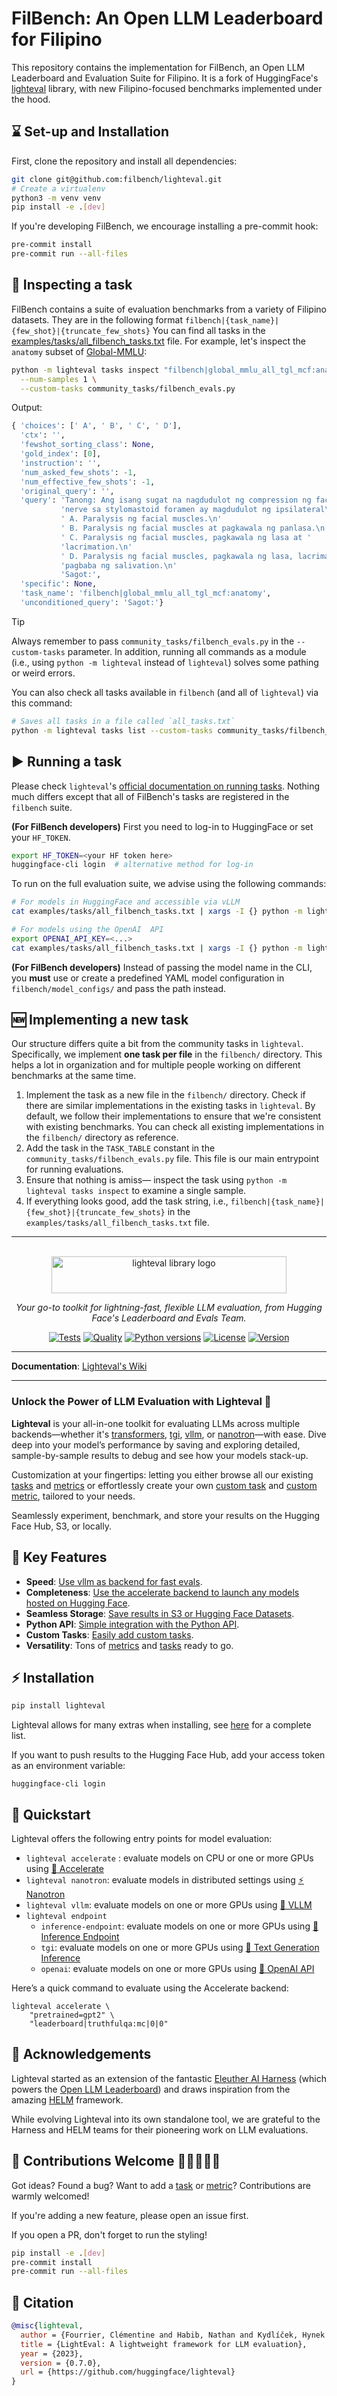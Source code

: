 # FilBench: An Open LLM Leaderboard for Filipino

This repository contains the implementation for FilBench, an Open LLM Leaderboard and Evaluation Suite for Filipino.
It is a fork of HuggingFace's [lighteval](https://github.com/huggingface/lighteval) library, with new Filipino-focused benchmarks implemented under the hood.

## ⌛ Set-up and Installation

First, clone the repository and install all dependencies:

```sh
git clone git@github.com:filbench/lighteval.git
# Create a virtualenv
python3 -m venv venv
pip install -e .[dev]
```

If you're developing FilBench, we encourage installing a pre-commit hook:

```sh
pre-commit install
pre-commit run --all-files
```

## 🔎 Inspecting a task

FilBench contains a suite of evaluation benchmarks from a variety of Filipino datasets.
They are in the following format `filbench|{task_name}|{few_shot}|{truncate_few_shots}`
You can find all tasks in the [examples/tasks/all_filbench_tasks.txt](https://github.com/filbench/lighteval/blob/main/examples/tasks/all_filbench_tasks.txt) file.
For example, let's inspect the `anatomy` subset of [Global-MMLU](https://huggingface.co/datasets/CohereForAI/Global-MMLU):

```sh
python -m lighteval tasks inspect "filbench|global_mmlu_all_tgl_mcf:anatomy|0|0" \
  --num-samples 1 \
  --custom-tasks community_tasks/filbench_evals.py
```

Output:

```python
{ 'choices': [' A', ' B', ' C', ' D'],
  'ctx': '',
  'fewshot_sorting_class': None,
  'gold_index': [0],
  'instruction': '',
  'num_asked_few_shots': -1,
  'num_effective_few_shots': -1,
  'original_query': '',
  'query': 'Tanong: Ang isang sugat na nagdudulot ng compression ng facial '
           'nerve sa stylomastoid foramen ay magdudulot ng ipsilateral\n'
           ' A. Paralysis ng facial muscles.\n'
           ' B. Paralysis ng facial muscles at pagkawala ng panlasa.\n'
           ' C. Paralysis ng facial muscles, pagkawala ng lasa at '
           'lacrimation.\n'
           ' D. Paralysis ng facial muscles, pagkawala ng lasa, lacrimation at '
           'pagbaba ng salivation.\n'
           'Sagot:',
  'specific': None,
  'task_name': 'filbench|global_mmlu_all_tgl_mcf:anatomy',
  'unconditioned_query': 'Sagot:'}
```

> [!TIP]
> Always remember to pass `community_tasks/filbench_evals.py` in the `--custom-tasks` parameter. In addition, running all commands as a module (i.e., using `python -m lighteval` instead of `lighteval`) solves some pathing or weird errors.

You can also check all tasks available in `filbench` (and all of `lighteval`) via this command:

```sh
# Saves all tasks in a file called `all_tasks.txt`
python -m lighteval tasks list --custom-tasks community_tasks/filbench_evals.py > all_tasks.txt
```

## ▶️ Running a task

Please check `lighteval`'s [official documentation on running tasks](https://huggingface.co/docs/lighteval/quicktour).
Nothing much differs except that all of FilBench's tasks are registered in the `filbench` suite.

**(For FilBench developers)** First you need to log-in to HuggingFace or set your `HF_TOKEN`.

```sh
export HF_TOKEN=<your HF token here>
huggingface-cli login  # alternative method for log-in
```

To run on the full evaluation suite, we advise using the following commands:

```sh
# For models in HuggingFace and accessible via vLLM
cat examples/tasks/all_filbench_tasks.txt | xargs -I {} python -m lighteval vllm "pretrained=<MODEL_NAME>" {} --push-to-hub --results-org UD-Filipino --custom-tasks community_tasks/filbench_evals.py

# For models using the OpenAI  API
export OPENAI_API_KEY=<...>
cat examples/tasks/all_filbench_tasks.txt | xargs -I {} python -m lighteval  endpoint openai "<MODEL_NAME>" {} --push-to-hub --results-org UD-Filipino --custom-tasks community_tasks/filbench_evals.py
```

**(For FilBench developers)** Instead of passing the model name in the CLI, you **must** use or create a predefined YAML model configuration in `filbench/model_configs/` and pass the path instead.

## 🆕 Implementing a new task

Our structure differs quite a bit from the community tasks in `lighteval`.
Specifically, we implement **one task per file** in the `filbench/` directory.
This helps a lot in organization and for multiple people working on different benchmarks at the same time.

1. Implement the task as a new file in the `filbench/` directory. Check if there are similar implementations in the existing tasks in `lighteval`. By default, we follow their implementations to ensure that we're consistent with existing benchmarks. You can check all existing implementations in the `filbench/` directory as reference.
2. Add the task in the `TASK_TABLE` constant in the `community_tasks/filbench_evals.py` file. This file is our main entrypoint for running evaluations.
3. Ensure that nothing is amiss&mdash; inspect the task using `python -m lighteval tasks inspect` to examine a single sample.
4. If everything looks good, add the task string, i.e., `filbench|{task_name}|{few_shot}|{truncate_few_shots}` in the `examples/tasks/all_filbench_tasks.txt` file.

---

<p align="center">
  <br/>
    <img alt="lighteval library logo" src="./assets/lighteval-doc.svg" width="376" height="59" style="max-width: 100%;">
  <br/>
</p>

<p align="center">
    <i>Your go-to toolkit for lightning-fast, flexible LLM evaluation, from Hugging Face's Leaderboard and Evals Team.</i>
</p>

<div align="center">

[![Tests](https://github.com/huggingface/lighteval/actions/workflows/tests.yaml/badge.svg?branch=main)](https://github.com/huggingface/lighteval/actions/workflows/tests.yaml?query=branch%3Amain)
[![Quality](https://github.com/huggingface/lighteval/actions/workflows/quality.yaml/badge.svg?branch=main)](https://github.com/huggingface/lighteval/actions/workflows/quality.yaml?query=branch%3Amain)
[![Python versions](https://img.shields.io/pypi/pyversions/lighteval)](https://www.python.org/downloads/)
[![License](https://img.shields.io/badge/License-MIT-green.svg)](https://github.com/huggingface/lighteval/blob/main/LICENSE)
[![Version](https://img.shields.io/pypi/v/lighteval)](https://pypi.org/project/lighteval/)

</div>

---

**Documentation**: <a href="https://huggingface.co/docs/lighteval/index" target="_blank">Lighteval's Wiki</a>

---

### Unlock the Power of LLM Evaluation with Lighteval 🚀

**Lighteval** is your all-in-one toolkit for evaluating LLMs across multiple
backends—whether it's
[transformers](https://github.com/huggingface/transformers),
[tgi](https://github.com/huggingface/text-generation-inference),
[vllm](https://github.com/vllm-project/vllm), or
[nanotron](https://github.com/huggingface/nanotron)—with
ease. Dive deep into your model’s performance by saving and exploring detailed,
sample-by-sample results to debug and see how your models stack-up.

Customization at your fingertips: letting you either browse all our existing [tasks](https://huggingface.co/docs/lighteval/available-tasks) and [metrics](https://huggingface.co/docs/lighteval/metric-list) or effortlessly create your own [custom task](https://huggingface.co/docs/lighteval/adding-a-custom-task) and [custom metric](https://huggingface.co/docs/lighteval/adding-a-new-metric), tailored to your needs.

Seamlessly experiment, benchmark, and store your results on the Hugging Face
Hub, S3, or locally.

## 🔑 Key Features

- **Speed**: [Use vllm as backend for fast evals](https://huggingface.co/docs/lighteval/use-vllm-as-backend).
- **Completeness**: [Use the accelerate backend to launch any models hosted on Hugging Face](https://huggingface.co/docs/lighteval/quicktour#accelerate).
- **Seamless Storage**: [Save results in S3 or Hugging Face Datasets](https://huggingface.co/docs/lighteval/saving-and-reading-results).
- **Python API**: [Simple integration with the Python API](https://huggingface.co/docs/lighteval/using-the-python-api).
- **Custom Tasks**: [Easily add custom tasks](https://huggingface.co/docs/lighteval/adding-a-custom-task).
- **Versatility**: Tons of [metrics](https://huggingface.co/docs/lighteval/metric-list) and [tasks](https://huggingface.co/docs/lighteval/available-tasks) ready to go.

## ⚡️ Installation

```bash
pip install lighteval
```

Lighteval allows for many extras when installing, see [here](https://huggingface.co/docs/lighteval/installation) for a complete list.

If you want to push results to the Hugging Face Hub, add your access token as
an environment variable:

```shell
huggingface-cli login
```

## 🚀 Quickstart

Lighteval offers the following entry points for model evaluation:

- `lighteval accelerate` : evaluate models on CPU or one or more GPUs using [🤗
  Accelerate](https://github.com/huggingface/accelerate)
- `lighteval nanotron`: evaluate models in distributed settings using [⚡️
  Nanotron](https://github.com/huggingface/nanotron)
- `lighteval vllm`: evaluate models on one or more GPUs using [🚀
  VLLM](https://github.com/vllm-project/vllm)
- `lighteval endpoint`
  - `inference-endpoint`: evaluate models on one or more GPUs using [🔗
    Inference Endpoint](https://huggingface.co/inference-endpoints/dedicated)
  - `tgi`: evaluate models on one or more GPUs using [🔗 Text Generation Inference](https://huggingface.co/docs/text-generation-inference/en/index)
  - `openai`: evaluate models on one or more GPUs using [🔗 OpenAI API](https://platform.openai.com/)

Here’s a quick command to evaluate using the Accelerate backend:

```shell
lighteval accelerate \
    "pretrained=gpt2" \
    "leaderboard|truthfulqa:mc|0|0"
```

## 🙏 Acknowledgements

Lighteval started as an extension of the fantastic [Eleuther AI
Harness](https://github.com/EleutherAI/lm-evaluation-harness) (which powers the
[Open LLM
Leaderboard](https://huggingface.co/spaces/open-llm-leaderboard/open_llm_leaderboard))
and draws inspiration from the amazing
[HELM](https://crfm.stanford.edu/helm/latest/) framework.

While evolving Lighteval into its own standalone tool, we are grateful to the
Harness and HELM teams for their pioneering work on LLM evaluations.

## 🌟 Contributions Welcome 💙💚💛💜🧡

Got ideas? Found a bug? Want to add a
[task](https://huggingface.co/docs/lighteval/adding-a-custom-task) or
[metric](https://huggingface.co/docs/lighteval/adding-a-new-metric)?
Contributions are warmly welcomed!

If you're adding a new feature, please open an issue first.

If you open a PR, don't forget to run the styling!

```bash
pip install -e .[dev]
pre-commit install
pre-commit run --all-files
```

## 📜 Citation

```bibtex
@misc{lighteval,
  author = {Fourrier, Clémentine and Habib, Nathan and Kydlíček, Hynek and Wolf, Thomas and Tunstall, Lewis},
  title = {LightEval: A lightweight framework for LLM evaluation},
  year = {2023},
  version = {0.7.0},
  url = {https://github.com/huggingface/lighteval}
}
```

